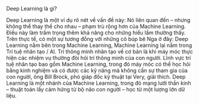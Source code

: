 Deep Learning là gì?

Deep Learning là một ví dụ rõ nét về vấn đề này: Nó liên quan đến – nhưng không thể thay thế cho nhau – phạm trù rộng hơn của Machine Learning. Điều này làm trầm trọng thêm khả năng cho những hiểu lầm thường thấy. Trên thực tế, có một sự tương đồng với những cô búp bê Nga ở đây: Deep Learning nằm bên trong Machine Learning, Machine Learning lại nằm trong Trí tuệ nhân tạo / AI. Trí thông minh nhân tạo về cơ bản là khi máy móc thực hiện các nhiệm vụ thường đòi hỏi trí thông minh của con người. Lĩnh vực trí tuệ nhân tạo bao gồm Machine Learning, trong đó máy móc có thể học hỏi bằng kinh nghiệm và có được các kỹ năng mà không cần sự tham gia của con người, ông Bill Brock, phó giáp đốc kỹ thuật tại Very,  giải thích. Deep Learning là một nhánh của Machine Learning, trong đó mạng lưới thần kinh – thuật toán lấy cảm hứng từ bộ não con người – học từ một lượng lớn dữ liệu.
